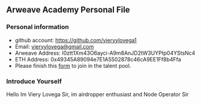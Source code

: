 ## Arweave Academy Personal File

### Personal information

- github account: https://github.com/vieryylovega1
- Email: vieryylovega@gmail.com
- Arweave Address: I0ztt1Xm43O6ayci-A9m8AnJD2tW3UYPtp04YStsNc4
- ETH Address: 0x49345A89094e7E1A5502878c46cA9EE1Ff8b4Ffa
- Please finish this [form](https://docs.google.com/forms/d/e/1FAIpQLSfWA5fIIcBgmRppm3jNz5vmf9Mai_QMVil-2pO4r7YKn_Zhtw/viewform?usp=sf_link) to join in the talent pool.

### Introduce Yourself
Hello Im Viery Lovega Sir, im airdropper enthusiast and Node Operator Sir
